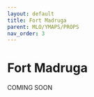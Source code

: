 ```yaml
---
layout: default
title: Fort Madruga
parent: MLO/YMAPS/PROPS
nav_order: 3
---
```


# Fort Madruga


COMING SOON